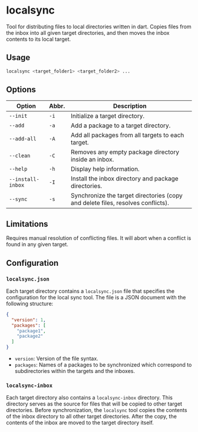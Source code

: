 # localsync

Tool for distributing files to local directories written in dart.
Copies files from the inbox into all given target directories, and then
moves the inbox contents to its local target.

## Usage

```bash
localsync <target_folder1> <target_folder2> ...
```

## Options

| Option          | Abbr. | Description                                                                  |
| --------------- | ----- | ---------------------------------------------------------------------------- |
| `--init`        | `-i`  | Initialize a target directory.                                               |
| `--add`         | `-a`  | Add a package to a target directory.                                        |
| `--add-all`     | `-A`  | Add all packages from all targets to each target.                            |
| `--clean`       | `-C`  | Removes any empty package directory inside an inbox.                         |
| `--help`        | `-h`  | Display help information.                                                    |
| `--install-inbox` | `-I`  | Install the inbox directory and package directories.                         |
| `--sync`        | `-s`  | Synchronize the target directories (copy and delete files, resolves conflicts). |

## Limitations

Requires manual resolution of conflicting files. It will abort when a conflict is found in any given target.

## Configuration

### `localsync.json`

Each target directory contains a `localsync.json` file that specifies the configuration for the local sync tool. The file is a JSON document with the following structure:

```json
{
  "version": 1,
  "packages": [
    "package1",
    "package2"
  ]
}
```

* `version`: Version of the file syntax.
* `packages`: Names of a packages to be synchronized which correspond to subdirectories within the targets and the inboxes.

### `localsync-inbox`

Each target directory also contains a `localsync-inbox` directory. This directory serves as the source for files that will be copied to other target directories. Before synchronization, the `localsync` tool copies the contents of the inbox directory to all other target directories. After the copy, the contents of the inbox are moved to the target directory itself.

